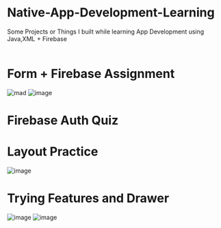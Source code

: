 # Native-App-Development-Learning
Some Projects or Things I built while learning App Development using Java,XML + Firebase
<br/>
<br/>
# Form + Firebase Assignment
![mad](https://github.com/AwaisOem/Native-App-Development-Learning/assets/95477446/23d8b257-dfee-4a1a-b75d-69ba416afeab)
![image](https://github.com/AwaisOem/Native-App-Development-Learning/assets/95477446/f4b0fed8-c753-48b0-937d-439b5c05849c)

# Firebase Auth Quiz


# Layout Practice
![image](https://github.com/AwaisOem/Native-App-Development-Learning/assets/95477446/7f44a717-54e5-461c-b303-b3b6e4e1836b)

# Trying Features and Drawer
![image](https://github.com/AwaisOem/Native-App-Development-Learning/assets/95477446/ab73606b-b518-443c-90a6-2bb131ba7468)
![image](https://github.com/AwaisOem/Native-App-Development-Learning/assets/95477446/8a0c1604-2535-4a1e-b0cc-2624109a3cc1)

